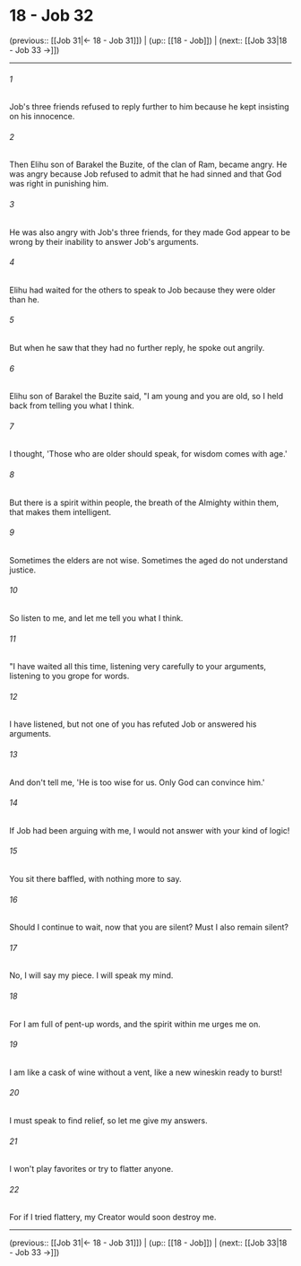# 18 - Job 32

(previous:: [[Job 31|← 18 - Job 31]]) | (up:: [[18 - Job]]) | (next:: [[Job 33|18 - Job 33 →]])

***


###### 1 
Job's three friends refused to reply further to him because he kept insisting on his innocence. 

###### 2 
Then Elihu son of Barakel the Buzite, of the clan of Ram, became angry. He was angry because Job refused to admit that he had sinned and that God was right in punishing him. 

###### 3 
He was also angry with Job's three friends, for they made God appear to be wrong by their inability to answer Job's arguments. 

###### 4 
Elihu had waited for the others to speak to Job because they were older than he. 

###### 5 
But when he saw that they had no further reply, he spoke out angrily. 

###### 6 
Elihu son of Barakel the Buzite said, "I am young and you are old, so I held back from telling you what I think. 

###### 7 
I thought, 'Those who are older should speak, for wisdom comes with age.' 

###### 8 
But there is a spirit within people, the breath of the Almighty within them, that makes them intelligent. 

###### 9 
Sometimes the elders are not wise. Sometimes the aged do not understand justice. 

###### 10 
So listen to me, and let me tell you what I think. 

###### 11 
"I have waited all this time, listening very carefully to your arguments, listening to you grope for words. 

###### 12 
I have listened, but not one of you has refuted Job or answered his arguments. 

###### 13 
And don't tell me, 'He is too wise for us. Only God can convince him.' 

###### 14 
If Job had been arguing with me, I would not answer with your kind of logic! 

###### 15 
You sit there baffled, with nothing more to say. 

###### 16 
Should I continue to wait, now that you are silent? Must I also remain silent? 

###### 17 
No, I will say my piece. I will speak my mind. 

###### 18 
For I am full of pent-up words, and the spirit within me urges me on. 

###### 19 
I am like a cask of wine without a vent, like a new wineskin ready to burst! 

###### 20 
I must speak to find relief, so let me give my answers. 

###### 21 
I won't play favorites or try to flatter anyone. 

###### 22 
For if I tried flattery, my Creator would soon destroy me.

***

(previous:: [[Job 31|← 18 - Job 31]]) | (up:: [[18 - Job]]) | (next:: [[Job 33|18 - Job 33 →]])
